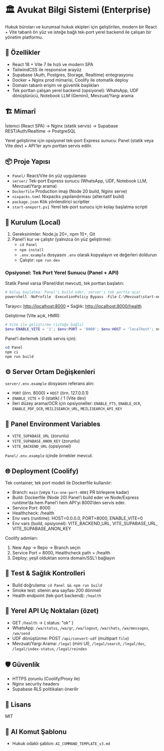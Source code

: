 # 🏛️ Avukat Bilgi Sistemi (Enterprise)

Hukuk büroları ve kurumsal hukuk ekipleri için geliştirilen, modern bir React + Vite tabanlı ön yüz ve isteğe bağlı tek-port yerel backend ile çalışan bir yönetim platformu.

## 🚀 Özellikler

- React 18 + Vite 7 ile hızlı ve modern SPA
- TailwindCSS ile responsive arayüz
- Supabase (Auth, Postgres, Storage, Realtime) entegrasyonu
- Docker + Nginx prod mimarisi, Coolify ile otomatik deploy
- Domain tabanlı erişim ve güvenlik başlıkları
- Tek porttan çalışan yerel backend (opsiyonel): WhatsApp, UDF dönüştürücü, Notebook LLM (Gemini), Mevzuat/Yargı arama

## 🏗️ Mimarî

İstemci (React SPA) -> Nginx (statik servis) -> Supabase REST/Auth/Realtime -> PostgreSQL

Yerel geliştirme için opsiyonel tek-port Express sunucu: Panel (statik veya Vite dev) + API'ler aynı porttan servis edilir.

## 📦 Proje Yapısı

- `Panel/` React/Vite ön yüz uygulaması
- `server/` Tek-port Express sunucu (WhatsApp, UDF, Notebook LLM, Mevzuat/Yargı arama)
- `Dockerfile` Production imajı (Node 20 build, Nginx serve)
- `nixpacks.toml` Nixpacks yapılandırması (alternatif build)
- `package.json` Kök yönlendirici scriptler
- `start-oneport.ps1` Yerel tek-port sunucu için kolay başlatma scripti

## 🔧 Kurulum (Local)

1) Gereksinimler: Node.js 20+, npm 10+, Git
2) Panel’i kur ve çalıştır (yalnızca ön yüz geliştirme):
	- `cd Panel`
	- `npm install`
	- `.env.example` dosyasını `.env` olarak kopyalayın ve değerleri doldurun
	- Çalıştır: `npm run dev`

### Opsiyonel: Tek Port Yerel Sunucu (Panel + API)

Statik Panel varsa (Panel/dist mevcut), tek porttan başlatın:

```powershell
# Kolay başlatma: Panel'i build eder, server'ı tek portta açar
powershell -NoProfile -ExecutionPolicy Bypass -File C:\Mevzuat\start-oneport.ps1 -Port 8000 -BindHost localhost
```

Tarayıcı: <http://localhost:8000>  • Sağlık: <http://localhost:8000/health>

Geliştirme (Vite açık, HMR):

```powershell
# Vite ile geliştirme (isteğe bağlı)
$env:ENABLE_VITE = '1'; $env:PORT = '8000'; $env:HOST = 'localhost'; node .\server\server.js
```

Panel’i derlemek (statik servis için):

```powershell
cd Panel
npm ci
npm run build
```

## ⚙️ Server Ortam Değişkenleri

`server/.env.example` dosyasını referans alın:

- `PORT` (örn. 8000) • `HOST` (örn. 127.0.0.1)
- `ENABLE_VITE` = 0 (statik) / 1 (Vite dev)
- İleri düzey arama/OCR için opsiyoneller: `ENABLE_FTS`, `ENABLE_OCR`, `ENABLE_PDF_OCR`, `MEILISEARCH_URL`, `MEILISEARCH_API_KEY`

## 🔐 Panel Environment Variables

- `VITE_SUPABASE_URL` (zorunlu)
- `VITE_SUPABASE_ANON_KEY` (zorunlu)
- `VITE_BACKEND_URL` (opsiyonel)

`Panel/.env.example` içinde örnekler mevcut.

 
## 🌐 Deployment (Coolify)

Tek container, tek port modeli ile Dockerfile kullanılır:

- Branch: `main` (veya `fix-one-port-4001` PR birleşene kadar)
- Build: Dockerfile (Node 20) Panel’i build eder ve Node/Express runtime’da hem Panel’i hem API’yi 8000’den servis eder.
- Service Port: 8000
- Healthcheck: /health
- Env vars (runtime): HOST=0.0.0.0, PORT=8000, ENABLE_VITE=0
- Env vars (build, opsiyonel): VITE_BACKEND_URL, VITE_SUPABASE_URL, VITE_SUPABASE_ANON_KEY

Coolify adımları:

1) New App -> Repo -> Branch seçin
2) Service Port = 8000, Healthcheck path = /health
3) Deploy; yeşil olduktan sonra domain/SSL’i bağlayın

## 🧪 Test & Sağlık Kontrolleri

- Build doğrulama: `cd Panel && npm run build`
- Smoke test: sitenin ana sayfası 200 dönmeli
- Health endpoint (tek-port backend): `/health`

## 🔌 Yerel API Uç Noktaları (özet)

- GET `/health` → { status: "ok" }
- WhatsApp: `/wa/status`, `/wa/qr`, `/wa/logout`, `/wa/chats`, `/wa/messages`, `/wa/send`
- UDF dönüştürme: POST `/api/convert-udf` (multipart `file`)
- Mevzuat/Yargı Arama: `/legal` (mini UI), `/legal/search`, `/legal/doc`, `/legal/index-status`, `/legal/reindex`

## 🛡️ Güvenlik

- HTTPS zorunlu (Coolify/Proxy ile)
- Nginx security headers
- Supabase RLS politikaları önerilir

## 📜 Lisans

MIT

## 🤖 AI Komut Şablonu

- Hukuk odaklı şablon: `AI_COMMAND_TEMPLATE_v3.md`
